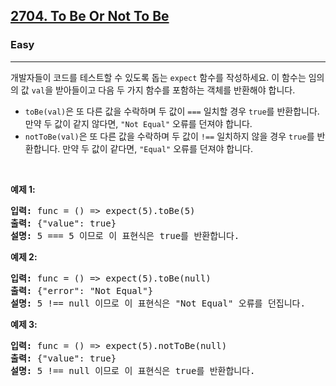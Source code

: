 <h2><a href="https://leetcode.com/problems/to-be-or-not-to-be">2704. To Be Or Not To Be</a></h2><h3>Easy</h3><hr><p>개발자들이 코드를 테스트할 수 있도록 돕는 <code>expect</code> 함수를 작성하세요. 이 함수는 임의의 값 <code>val</code>을 받아들이고 다음 두 가지 함수를 포함하는 객체를 반환해야 합니다.</p>

<ul>
	<li><code>toBe(val)</code>은 또 다른 값을 수락하며 두 값이 <code>===</code> 일치할 경우 <code>true</code>를 반환합니다. 만약 두 값이 같지 않다면, <code>&quot;Not Equal&quot;</code> 오류를 던져야 합니다.</li>
	<li><code>notToBe(val)</code>은 또 다른 값을 수락하며 두 값이 <code>!==</code> 일치하지 않을 경우 <code>true</code>를 반환합니다. 만약 두 값이 같다면, <code>&quot;Equal&quot;</code> 오류를 던져야 합니다.</li>
</ul>

<p>&nbsp;</p>
<p><strong class="example">예제 1:</strong></p>

<pre>
<strong>입력:</strong> func = () =&gt; expect(5).toBe(5)
<strong>출력:</strong> {&quot;value&quot;: true}
<strong>설명:</strong> 5 === 5 이므로 이 표현식은 true를 반환합니다.
</pre>

<p><strong class="example">예제 2:</strong></p>

<pre>
<strong>입력:</strong> func = () =&gt; expect(5).toBe(null)
<strong>출력:</strong> {&quot;error&quot;: &quot;Not Equal&quot;}
<strong>설명:</strong> 5 !== null 이므로 이 표현식은 &quot;Not Equal&quot; 오류를 던집니다.
</pre>

<p><strong class="example">예제 3:</strong></p>

<pre>
<strong>입력:</strong> func = () =&gt; expect(5).notToBe(null)
<strong>출력:</strong> {&quot;value&quot;: true}
<strong>설명:</strong> 5 !== null 이므로 이 표현식은 true를 반환합니다.
</pre>